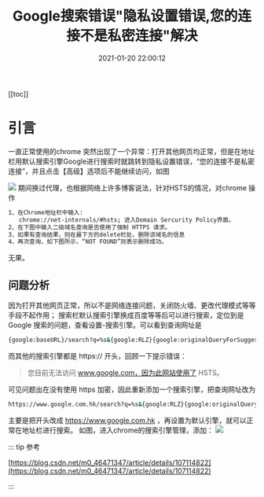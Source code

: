 ﻿---
title: Google搜索错误"隐私设置错误,您的连接不是私密连接"解决
date: 2021-01-20 22:00:12
sidebar: true
sidebarDepth: 5
tags: 
- bug
categories:
- "笔记类"
isShowComments: true
---
[[toc]]


# 引言

一直正常使用的chrome 突然出现了一个异常：打开其他网页均正常，但是在地址栏用默认搜索引擎Google进行搜索时就跳转到隐私设置错误，“您的连接不是私密连接”，并且点击【高级】选项后不能继续访问，如图

![](https://img-blog.csdnimg.cn/20210114170923900.png?x-oss-process=image/watermark,type_ZmFuZ3poZW5naGVpdGk,shadow_10,text_aHR0cHM6Ly9ibG9nLmNzZG4ubmV0L3FxXzQzNzQzMDM3,size_16,color_FFFFFF,t_70)
期间换过代理，也根据网络上许多博客说法，针对HSTS的情况，对chrome 操作

```bash
1、在Chrome地址栏中输入:
   chrome://net-internals/#hsts; 进入Domain Sercurity Policy界面。
2、在下图中输入二级域名查询是否使用了强制 HTTPS 请求。
3、如果有查询结果，则在最下方的delete栏处，删除该域名的信息
4、再次查询，如下图所示，“NOT FOUND”则表示删除成功。
```
无果。

## 问题分析

因为打开其他网页正常，所以不是网络连接问题，关闭防火墙、更改代理模式等等手段不起作用；
搜索栏默认搜索引擎换成百度等等后可以进行搜索，定位到是 Google 搜索的问题，查看设置-搜索引擎。可以看到查询网址是

```bash
{google:baseURL}/search?q=%s&{google:RLZ}{google:originalQueryForSuggestion}{google:assistedQueryStats}{google:searchFieldtrialParameter}{google:iOSSearchLanguage}{google:searchClient}{google:sourceId}{google:instantExtendedEnabledParameter}{google:contextualSearchVersion}ie={inputEncoding}
```

而其他的搜索引擎都是 https:// 开头，回顾一下提示错误：

> 您目前无法访问 www.google.com，因为此网站使用了 HSTS。

可见问题出在没有使用 https 加密，因此重新添加一个搜索引擎，把查询网址改为

```bash
https://www.google.com.hk/search?q=%s&{google:RLZ}{google:originalQueryForSuggestion}{google:assistedQueryStats}{google:searchFieldtrialParameter}{google:iOSSearchLanguage}{google:searchClient}{google:sourceId}{google:instantExtendedEnabledParameter}{google:contextualSearchVersion}ie={inputEncoding}
```
主要是把开头改成 https://www.google.com.hk ，再设置为默认引擎，就可以正常在地址栏进行搜索。
如图，进入chrome的搜索引擎管理，添加：
![](https://img-blog.csdnimg.cn/20210114172302995.png?x-oss-process=image/watermark,type_ZmFuZ3poZW5naGVpdGk,shadow_10,text_aHR0cHM6Ly9ibG9nLmNzZG4ubmV0L3FxXzQzNzQzMDM3,size_16,color_FFFFFF,t_70)



::: tip 参考

[https://blog.csdn.net/m0_46471347/article/details/107114822](https://blog.csdn.net/m0_46471347/article/details/107114822)

:::